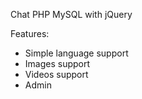 Chat PHP MySQL with jQuery

Features:
 * Simple language support
 * Images support
 * Videos support
 * Admin